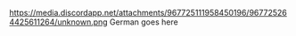 https://media.discordapp.net/attachments/967725111958450196/967725264425611264/unknown.png
German goes here
